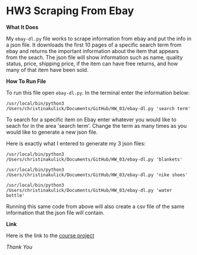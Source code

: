 <h1>HW3 Scraping From Ebay</h1>

**What It Does**

My `ebay-dl.py` file works to scrape information from ebay and put the info in a json file. It downloads the first 10 pages of a specific search term from ebay and returns the important information about the item that appears from the seach. The json file will show information such as name, quality status, price, shipping price, if the item can have free returns, and how many of that item have been sold.

**How To Run File**

To run this file open `ebay-dl.py`. In the terminal enter the information below:

```
/usr/local/bin/python3 /Users/christinakulick/Documents/GitHub/HW_03/ebay-dl.py 'search term'
```

To search for a specific item on Ebay enter whatever you would like to seach for in the area 'search term'. Change the term as many times as you would like to generate a new json file.

Here is exactly what I entered to generate my 3 json files:

```
/usr/local/bin/python3 /Users/christinakulick/Documents/GitHub/HW_03/ebay-dl.py 'blankets'
```

```
/usr/local/bin/python3 /Users/christinakulick/Documents/GitHub/HW_03/ebay-dl.py 'nike shoes'
```

```
/usr/local/bin/python3 /Users/christinakulick/Documents/GitHub/HW_03/ebay-dl.py 'water bottle'
```

Running this same code from above will also create a csv file of the same information that the json file will contain.

**Link**

Here is the link to the [course project](https://github.com/mikeizbicki/cmc-csci040/tree/2021fall/hw_03)

_Thank You_
